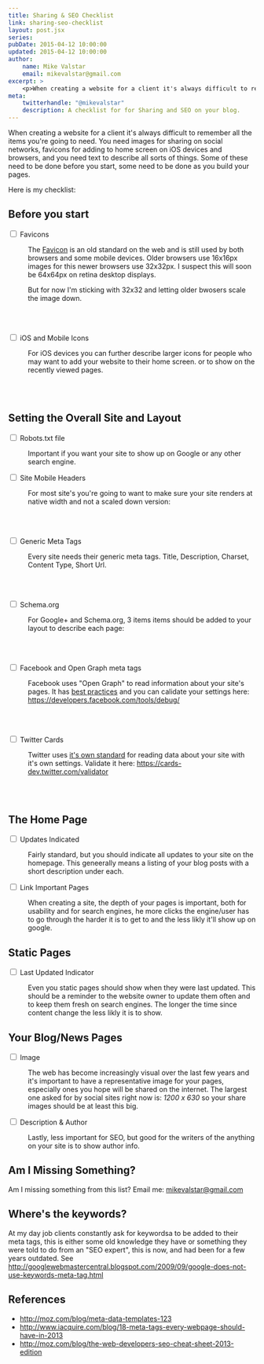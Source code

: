 ```yaml
---
title: Sharing & SEO Checklist
link: sharing-seo-checklist
layout: post.jsx
series:
pubDate: 2015-04-12 10:00:00
updated: 2015-04-12 10:00:00
author:
    name: Mike Valstar
    email: mikevalstar@gmail.com
excerpt: >
    <p>When creating a website for a client it's always difficult to remember all the items you're going to need. You need images for sharing on social networks, favicons for adding to home screen on iOS devices and browsers, and you need text to describe all sorts of things. Some of these need to be done before you start, some need to be done as you build your pages.</p>
meta:
    twitterhandle: "@mikevalstar"
    description: A checklist for for Sharing and SEO on your blog.
---
```


When creating a website for a client it's always difficult to remember all the items you're going to need.
You need images for sharing on social networks, favicons for adding to home screen on iOS devices and browsers,
and you need text to describe all sorts of things. Some of these need to be done before you start, some need to be done as you build your pages.

Here is my checklist:

## Before you start

<div class="checkbox checkbox-success">
    <input type="checkbox" id="chklist-favicon" data-toggle="#favicon-desc">
    <label for="chklist-favicon" class="b">
        Favicons
    </label>
</div>
<div id="favicon-desc" style="margin-left: 40px;">

The [Favicon](http://en.wikipedia.org/wiki/Favicon) is an old standard on the web and is still used by both browsers and some mobile devices. Older browsers use 16x16px images for this newer browsers use 32x32px. I suspect this will soon be 64x64px on retina desktop displays.

But for now I'm sticking with 32x32 and letting older bwosers scale the image down.

<br/><br/>

<script src="https://gist.github.com/mikevalstar/07828079d0c6d4b17f87.js"></script>

</div>


<div class="checkbox checkbox-success">
    <input type="checkbox" id="chklist-ios" data-toggle="#ios-desc">
    <label for="chklist-ios" class="b">
        iOS and Mobile Icons
    </label>
</div>
<div id="ios-desc" style="margin-left: 40px;">

For iOS devices you can further describe larger icons for people who may want to add your website to their home screen. or to show on the recently viewed pages.

<br/><br/>

<script src="https://gist.github.com/mikevalstar/7485dc82efa4042f4e5c.js"></script>

</div>

## Setting the Overall Site and Layout

<div class="checkbox checkbox-success">
    <input type="checkbox" id="chklist-robots" data-toggle="#robots-desc">
    <label for="chklist-robots" class="b">
        Robots.txt file
    </label>
</div>
<div id="robots-desc" style="margin-left: 40px;">

Important if you want your site to show up on Google or any other search engine.

</div>


<div class="checkbox checkbox-success">
    <input type="checkbox" id="chklist-mobile" data-toggle="#mobile-desc">
    <label for="chklist-mobile" class="b">
        Site Mobile Headers
    </label>
</div>
<div id="mobile-desc" style="margin-left: 40px;">

For most site's you're going to want to make sure your site renders at native width and not a scaled down version:

<br/><br/>

<script src="https://gist.github.com/mikevalstar/083c87ac12a5c25dd871.js"></script>

</div>


<div class="checkbox checkbox-success">
    <input type="checkbox" id="chklist-meta" data-toggle="#meta-desc">
    <label for="chklist-meta" class="b">
        Generic Meta Tags
    </label>
</div>
<div id="meta-desc" style="margin-left: 40px;">

Every site needs their generic meta tags. Title, Description, Charset, Content Type, Short Url.

<br/><br/>

<script src="https://gist.github.com/mikevalstar/59981b2bfa89c3568e85.js"></script>

</div>


<div class="checkbox checkbox-success">
    <input type="checkbox" id="chklist-schema" data-toggle="#schema-desc">
    <label for="chklist-schema" class="b">
        Schema.org
    </label>
</div>
<div id="schema-desc" style="margin-left: 40px;">

For Google+ and Schema.org, 3 items items should be added to your layout to describe each page:

<br/><br/>

<script src="https://gist.github.com/mikevalstar/3f8c26582b313d5ce835.js"></script>

</div>


<div class="checkbox checkbox-success">
    <input type="checkbox" id="chklist-facebook" data-toggle="#facebook-desc">
    <label for="chklist-facebook" class="b">
        Facebook and Open Graph meta tags
    </label>
</div>
<div id="facebook-desc" style="margin-left: 40px;">

Facebook uses "Open Graph" to read information about your site's pages. It has [best practices](https://developers.facebook.com/docs/sharing/best-practices) and you can calidate your settings here: https://developers.facebook.com/tools/debug/

<br/><br/>

<script src="https://gist.github.com/mikevalstar/6b6acd973eb87e3e6708.js"></script>

</div>


<div class="checkbox checkbox-success">
    <input type="checkbox" id="chklist-desc" data-toggle="#twitter-desc">
    <label for="chklist-desc" class="b">
        Twitter Cards
    </label>
</div>
<div id="twitter-desc" style="margin-left: 40px;">

Twitter uses [it's own standard](https://dev.twitter.com/cards/overview) for reading data about your site with it's own settings. Validate it here: https://cards-dev.twitter.com/validator

<br/><br/>

<script src="https://gist.github.com/mikevalstar/78b66cf9914fab377287.js"></script>

</div>


## The Home Page

<div class="checkbox checkbox-success">
    <input type="checkbox" id="chklist-hpupdates" data-toggle="#hpupdates-desc">
    <label for="chklist-hpupdates" class="b">
        Updates Indicated
    </label>
</div>
<div id="hpupdates-desc" style="margin-left: 40px;">

Fairly standard, but you should indicate all updates to your site on the homepage. This geneerally means a listing of your blog posts with a short description under each.

</div>


<div class="checkbox checkbox-success">
    <input type="checkbox" id="chklist-linkimportanthp" data-toggle="#linkimportanthp-desc">
    <label for="chklist-linkimportanthp" class="b">
        Link Important Pages
    </label>
</div>
<div id="linkimportanthp-desc" style="margin-left: 40px;">

When creating a site, the depth of your pages is important, both for usability and for search engines, he more clicks the engine/user has to go through the harder it is to get to and the less likly it'll show up on google.

</div>


## Static Pages

<div class="checkbox checkbox-success">
    <input type="checkbox" id="chklist-lastupdatestatic" data-toggle="#lastupdatestatic-desc">
    <label for="chklist-lastupdatestatic" class="b">
        Last Updated Indicator
    </label>
</div>
<div id="lastupdatestatic-desc" style="margin-left: 40px;">

Even you static pages should show when they were last updated. This should be a reminder to the website owner to update them often and to keep them fresh on search engines. The longer the time since content change the less likly it is to show.

</div>


## Your Blog/News Pages

<div class="checkbox checkbox-success">
    <input type="checkbox" id="chklist-blogimage" data-toggle="#blogimage-desc">
    <label for="chklist-blogimage" class="b">
        Image
    </label>
</div>
<div id="blogimage-desc" style="margin-left: 40px;">

The web has become increasingly visual over the last few years and it's important to have a representative image for your pages, especially ones you hope will be shared on the internet. The largest one asked for by social sites right now is: *1200 x 630* so your share images should be at least this big.

</div>


<div class="checkbox checkbox-success">
    <input type="checkbox" id="chklist-author" data-toggle="#author-desc">
    <label for="chklist-author" class="b">
        Description & Author
    </label>
</div>
<div id="author-desc" style="margin-left: 40px;">

Lastly, less important for SEO, but good for the writers of the anything on your site is to show author info.

</div>


## Am I Missing Something?

Am I missing something from this list? Email me: mikevalstar@gmail.com

## Where's the keywords?

At my day job clients constantly ask for keywordsa to be added to their meta tags, this is either some old knowledge they have or something they were told to do from an "SEO expert", this is now, and had been for a few years outdated. See http://googlewebmastercentral.blogspot.com/2009/09/google-does-not-use-keywords-meta-tag.html

## References

* http://moz.com/blog/meta-data-templates-123
* http://www.iacquire.com/blog/18-meta-tags-every-webpage-should-have-in-2013
* http://moz.com/blog/the-web-developers-seo-cheat-sheet-2013-edition


<script>
$(function(){

    $(":checkbox").change(function(){
        $($(this).data('toggle')).toggle();
    });

})
</script>
